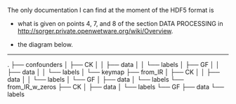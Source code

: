 The only documentation I can find at the moment of the HDF5 format is

* what is given on points 4, 7, and 8 of the section DATA PROCESSING
in http://sorger.private.openwetware.org/wiki/Overview.

* the diagram below.

---

.
├── confounders
│   ├── CK
│   │   ├── data
│   │   └── labels
│   ├── GF
│   │   ├── data
│   │   └── labels
│   └── keymap
├── from_IR
│   ├── CK
│   │   ├── data
│   │   └── labels
│   └── GF
│           ├── data
│           └── labels
└── from_IR_w_zeros
        ├── CK
        │   ├── data
        │   └── labels
        └── GF
            ├── data
            └── labels

